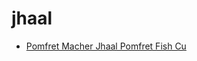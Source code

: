 # jhaal

 * [Pomfret Macher Jhaal Pomfret Fish Cu](../index/p/pomfret-macher-jhaal-pomfret-fish-cu.json)
